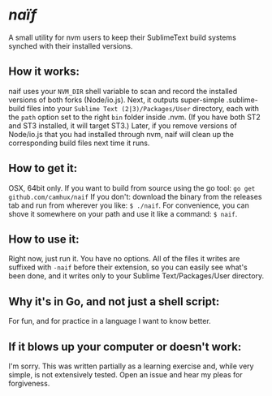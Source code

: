 # *naïf*
A small utility for nvm users to keep their SublimeText build systems synched with their installed versions.

## How it works:
naif uses your `NVM_DIR` shell variable to scan and record the installed versions of both forks (Node/io.js). Next, it outputs super-simple .sublime-build files into your `Sublime Text (2|3)/Packages/User` directory, each with the `path` option set to the right `bin` folder inside .nvm. (If you have both ST2 and ST3 installed, it will target ST3.) Later, if you remove versions of Node/io.js that you had installed through nvm, naif will clean up the corresponding build files next time it runs.

## How to get it:
OSX, 64bit only.
If you want to build from source using the go tool: `go get github.com/camhux/naif`
If you don't: download the binary from the releases tab and run from wherever you like: `$ ./naif`. For convenience, you can shove it somewhere on your path and use it like a command: `$ naif`.

## How to use it:
Right now, just run it. You have no options. All of the files it writes are suffixed with `-naif` before their extension, so you can easily see what's been done, and it writes only to your Sublime Text/Packages/User directory.

## Why it's in Go, and not just a shell script:
For fun, and for practice in a language I want to know better.

## If it blows up your computer or doesn't work:
I'm sorry. This was written partially as a learning exercise and, while very simple, is not extensively tested. Open an issue and hear my pleas for forgiveness.
